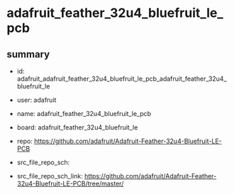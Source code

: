 # adafruit_feather_32u4_bluefruit_le_pcb
 
## summary 
* id: adafruit_adafruit_feather_32u4_bluefruit_le_pcb_adafruit_feather_32u4_bluefruit_le
* user: adafruit
* name: adafruit_feather_32u4_bluefruit_le_pcb
* board: adafruit_feather_32u4_bluefruit_le
* repo: https://github.com/adafruit/Adafruit-Feather-32u4-Bluefruit-LE-PCB



* src_file_repo_sch: 
* src_file_repo_sch_link: https://github.com/adafruit/Adafruit-Feather-32u4-Bluefruit-LE-PCB/tree/master/




